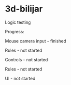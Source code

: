# 3d-bilijar

Logic testing

Progress:

Mouse camera input - finished

Rules - not started

Controls - not started

Rules - not started

UI - not started

